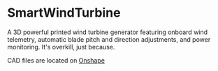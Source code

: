 # SmartWindTurbine
A 3D powerful printed wind turbine generator featuring onboard wind telemetry, automatic blade pitch and direction adjustments, and power monitoring. It's overkill, just because.

CAD files are located on [Onshape](https://cad.onshape.com/documents/081a1df8703679f22d54e44e/w/6e7545ad57ad37421d013d4d/e/d723b20ba07c82c17beb4b5e?renderMode=0&uiState=63444fee8be634087e92f6b6)